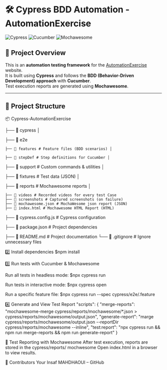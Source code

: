 # 🛠️ Cypress BDD Automation - AutomationExercise

![Cypress](https://img.shields.io/badge/Cypress-Testing-brightgreen?logo=cypress) 
![Cucumber](https://img.shields.io/badge/Cucumber-BDD-32CD32?logo=cucumber)
![Mochawesome](https://img.shields.io/badge/Mochawesome-Reports-blue?logo=mocha)

## 🚀 Project Overview
This is an **automation testing framework** for the [AutomationExercise](https://automationexercise.com/) website.  
It is built using **Cypress** and follows the **BDD (Behavior-Driven Development) approach** with **Cucumber**.  
Test execution reports are generated using **Mochawesome**.

---

## 📂 Project Structure
📦 Cypress-AutomationExercise 

├── 📂 cypress │ 

├── 📂 e2e 

    ├── 📂 features # Feature files (BDD scenarios) │

    ├── 📂 stepDef # Step definitions for Cucumber │ 

├── 📂 support # Custom commands & utilities │ 

├── 📂 fixtures # Test data (JSON) │ 

├── 📂 reports # Mochawesome reports │

    ├── 📂 videos # Recorded videos for every test Case
    ├── 📂 screenshots # Captured screenshots (on failure) 
    ├── 📜 mochawesome.json # MochaWesome json report (JSON)
    ├── 📜 index.html # Mochawesome HTML Report (HTML)
    
├── 📜 cypress.config.js # Cypress configuration 

├── 📜 package.json # Project dependencies 

├── 📜 README.md # Project documentation 
└── 📜 .gitignore # Ignore unnecessary files

2️⃣ Install dependencies
$npm install

3️⃣ Run tests with Cucumber & Mochawesome

Run all tests in headless mode:
$npx cypress run

Run tests in interactive mode:
$npx cypress open

Run a specific feature file:
$npx cypress run --spec cypress/e2e/<filename>.feature

4️⃣ Generate and View Test Report
"scripts": {
    "merge-reports": "mochawesome-merge cypress/reports/mochawesome/*.json > cypress/reports/mochawesome/output.json",
    "generate-report": "marge cypress/reports/mochawesome/output.json --reportDir cypress/reports/mochawesome --inline",
    "test:report": "npx cypress run && npm run merge-reports && npm run generate-report"
  }

  📜 Test Reporting with Mochawesome
After test execution, reports are stored in the cypress/reports/ mochwesome
Open index.html in a browser to view results.

👥 Contributors
Your Insaf MAHDHAOUI – GitHub

